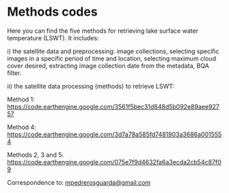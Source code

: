 # Methods codes


Here you can find the five methods for retrieving lake surface water temperature (LSWT). 
It includes:

i) the satellite data and preprocessing: image collections, selecting specific images in a specific period of time and location,
selecting maximum cloud cover desired, extracting image collection date from the metadata, BQA filter. 

ii) the satellite data processing (methods) to retrieve LSWT:

Method 1: https://code.earthengine.google.com/3561f5bec31d848d5b092e89aee92757

Method 4: https://code.earthengine.google.com/3d7a78a585fd7481903a3686a0015554

Methods 2, 3 and 5: https://code.earthengine.google.com/075e7f9d4632fa6a3ecda2cb54c87f09



Correspondence to: mpedrerosguarda@gmail.com
